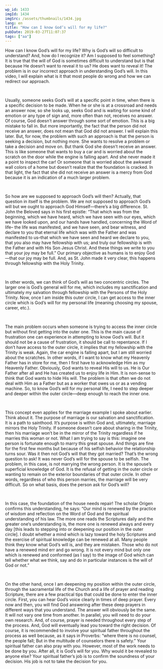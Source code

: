 ```yaml
---
wp_id: 1433
imgId: 1434
imgSrc: /assets/thumbnails/1434.jpg
lang: en
title: "How can I know God’s will for my life?"
pubDate: 2019-03-27T11:07:37
tags: ["aa"]
---
```

<!-- page: 6 -->

<p>How can I know God’s will for my life? Why is God’s will so difficult to understand? And, how do I recognize it? Am I supposed to feel something? It is true that the will of God is sometimes difficult to understand but is that because He doesn’t want to reveal it to us? He does want to reveal it! The problem is in our incorrect approach in understanding God’s will. In this video, I will explain what is it that most people do wrong and how we can redirect our approach.</p>
<p>&nbsp;</p>
<p>Usually, someone seeks God’s will at a specific point in time, when there is a specific decision to be made. When he or she is at a crossroad and needs an answer now, so she looks up, seeks God and is waiting for some kind of emotion or any type of sign and, more often than not, receives no answer. Of course, God doesn’t answer through some sort of emotion. This is a big mistake to fall in. But more importantly, the fact that the person did not receive an answer, does not mean that God did not answer. I will explain this later. But, for now, the problem with such an approach is that the person is seeking a decision, but nothing more. She wants to resolve a problem or take a decision and move on. But thank God she doesn’t receive an answer. This is like someone that wants to buy a car and is worried about the scratch on the door while the engine is falling apart. And she never made it a point to inspect the car! Or someone that is worried about the awkward wall colors of a home but doesn’t realize that the foundation is cracked. In that light, the fact that she did not receive an answer is a mercy from God because it is an indication of a much larger problem.</p>
<p>&nbsp;</p>
<p>So how are we supposed to approach God’s will then? Actually, that question in itself is the problem. We are not supposed to approach God’s will but we ought to approach God Himself—there’s a big difference. St. John the Beloved says in his first epistle: “That which was from the beginning, which we have heard, which we have seen with our eyes, which we have looked upon, and our hands have handled, concerning the Word of life&#8211; the life was manifested, and we have seen, and bear witness, and declare to you that eternal life which was with the Father and was manifested to us&#8211;that which we have seen and heard we declare to you, that you also may have fellowship with us; and truly our fellowship is with the Father and with His Son Jesus Christ. And these things we write to you that your joy may be full.” Our primary objective as humans is to enjoy God—that our joy may be full. And, as St. John made it very clear, this happens through fellowship with the Holy Trinity.</p>
<p>&nbsp;</p>
<p>In other words, we can think of God’s will as two concentric circles. The larger one is God’s general will for me, which includes my sanctification and ultimately my salvation through fellowship with the Persons of the Holy Trinity. Now, once I am inside this outer circle, I can get access to the inner circle which is God’s will for my personal life (meaning choosing my spouse, career, etc.).</p>
<p>&nbsp;</p>
<p>The main problem occurs when someone is trying to access the inner circle but without first getting into the outer one. This is the main cause of frustration one can experience in attempting to know God’s will. But it should not be a cause of frustration, it should be call to repentance. If I don’t have access to the outer circle, it implies that my fellowship with the Trinity is weak. Again, the car engine is falling apart, but I am still worried about the scratches. In other words, if I want to know what my Heavenly Father has in store for me, then I first have to acknowledge Him as my Heavenly Father. Obviously, God wants to reveal His will to us. He is Our Father after all and He has created us to enjoy life in Him. It is non-sense to think that God wants to hide His will. The problem is that often we do not deal with Him as a Father but as a worker that owes us or as a vending machine. So, to know God’s will for my personal life, I need to step deeper and deeper within the outer circle—deep enough to reach the inner one.</p>
<p>&nbsp;</p>
<p>This concept even applies for the marriage example I spoke about earlier. Think about it. The purpose of marriage is our salvation and sanctification. It is a path to sainthood. It’s purpose is within God and, ultimately, marriage mirrors the Holy Trinity. If someone doesn’t care about sharing in the Trinity, then his marriage won’t be in the mirror of the Trinity regardless if he marries this woman or not. What I am trying to say is this: imagine one person is fortunate enough to marry this great spouse. And things are fine for the first few months but because of his selfish behavior the relationship turns sour. Was it then not God’s will that they got married? That’s the wrong question to ask! It was never God’s will for the spouse to be selfish. The problem, in this case, is not marrying the wrong person. It is the spouse’s superficial knowledge of God. It is the refusal of getting in the outer circle or wanting to remain on the exterior boundaries of that outer circle. In other words, regardless of who this person marries, the marriage will be very difficult. So on what basis, does the person ask for God’s will?</p>
<p>&nbsp;</p>
<p>In this case, the foundation of the house needs repair! The scholar Origen confirms this understanding, he says: “Our mind is renewed by the practice of wisdom and reflection on the Word of God and the spiritual understanding of his law. The more one reads the Scriptures daily and the greater one‘s understanding is, the more one is renewed always and every day [this leads to stepping into or deepening our position in the outer circle]. I doubt whether a mind which is lazy toward the holy Scriptures and the exercise of spiritual knowledge can be renewed at all. Many people think they know what God‘s will is, and they are mistaken. Those who do not have a renewed mind err and go wrong. It is not every mind but only one which is renewed and conformed (as I say) to the image of God which can tell whether what we think, say and do in particular instances is the will of God or not.”</p>
<p>&nbsp;</p>
<p>On the other hand, once I am deepening my position within the outer circle, through the sacramental life of the Church and a life of prayer and reading Scripture, there are a few practical tips that could be done to enter the inner circle. First, you can hear God’s voice clearly in times of deep prayer. Every now and then, you will find God answering after these deep prayers in different ways that you understand. The answer will obviously be the same. It will not vary one time from another. In parallel, you will need to do your own research. And, of course, prayer is needed throughout every step of the process. And, God will eventually lead you toward the right decision. Of course, it is recommended to involve your spiritual father throughout the process as well because, as it says in Proverbs: “where there is no counsel, the people fall; But in the multitude of counselors there is safety.” Your spiritual father can also pray with you. However, most of the work needs to be done by you. After all, it is God’s will for you. Why would it be revealed to anyone else? Your spiritual father’s job is to confirm the soundness of your decision. His job is not to take the decision for you.</p>
